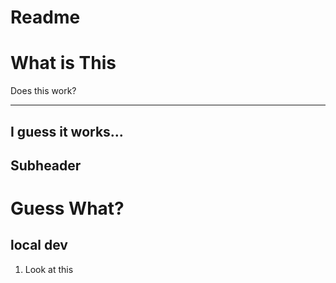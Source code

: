 # Readme

<h1>What is This</h1>
<p>Does this work?</p>
<hr>
<h2>I guess it works...</h2>

## Subheader

<h1>Guess What?</h1>

## local dev

1. Look at this
